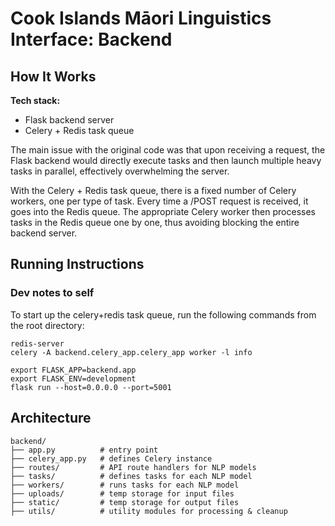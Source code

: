 # Cook Islands Māori Linguistics Interface: Backend

## How It Works
**Tech stack:**
- Flask backend server
- Celery + Redis task queue

The main issue with the original code was that upon receiving a request, the Flask backend would directly execute tasks and then launch multiple heavy tasks in parallel, effectively overwhelming the server.

With the Celery + Redis task queue, there is a fixed number of Celery workers, one per type of task. Every time a /POST request is received, it goes into the Redis queue. The appropriate Celery worker then processes tasks in the Redis queue one by one, thus avoiding blocking the entire backend server. 

## Running Instructions
### Dev notes to self
To start up the celery+redis task queue, run the following commands from the root directory:
```
redis-server
celery -A backend.celery_app.celery_app worker -l info

export FLASK_APP=backend.app
export FLASK_ENV=development
flask run --host=0.0.0.0 --port=5001
```

## Architecture
```
backend/
├── app.py          # entry point
├── celery_app.py   # defines Celery instance
├── routes/         # API route handlers for NLP models
├── tasks/          # defines tasks for each NLP model
├── workers/        # runs tasks for each NLP model
├── uploads/        # temp storage for input files
├── static/         # temp storage for output files
├── utils/          # utility modules for processing & cleanup
```